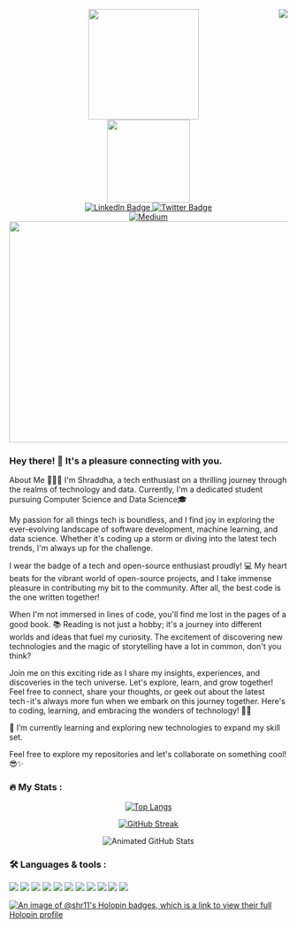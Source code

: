 <img align="right" src="https://visitor-badge.laobi.icu/badge?page_id=salesp07.salesp07"/>
<div id="header" align="center">
  <img src="https://media0.giphy.com/media/v1.Y2lkPTc5MGI3NjExdG90N3JnMnY5OWljdjJsaGh4OG1qMzVzMWNjdTBiemowbm41emdzbiZlcD12MV9pbnRlcm5hbF9naWZfYnlfaWQmY3Q9cw/CJMICviHRlROaQw0JS/giphy.gif" width="200" height="200"/>
</div>

<div align="center">
 <img src="https://media0.giphy.com/media/v1.Y2lkPTc5MGI3NjExMHE4NWUwZHlmMnR1djRod3hwaHBodXVqcXByanFpMWd6dmUxdTB3YSZlcD12MV9pbnRlcm5hbF9naWZfYnlfaWQmY3Q9Zw/MYI6NK4JOGpOzOriEg/giphy.gif" width="150" />
</div>

<div id="badges" align="center">
  <a href="https://www.linkedin.com/in/shraddha-sharma-15246a262/">
    <img src="https://img.shields.io/badge/LinkedIn-blue?style=for-the-badge&logo=linkedin&logoColor=white" alt="LinkedIn Badge"/>
  </a>
  <a href="https://twitter.com/Starlynn5285268">
    <img src="https://img.shields.io/badge/Twitter-blue?style=for-the-badge&logo=twitter&logoColor=white" alt="Twitter Badge"/>
  </a>
</div>

<div align="center">
  <a href="https://medium.com/@shr.comp1">
    <img src="https://img.shields.io/badge/Medium-12100E?style=for-the-badge&logo=medium&logoColor=white" alt="Medium">
  </a>
</div>



<div align="center">
  <img src="https://media2.giphy.com/media/qPa9vUYCUrx6w/giphy.gif?cid=ecf05e47lsbedi4svarxr8xxrmboeow8yafubl19wo6c53z1&ep=v1_gifs_search&rid=giphy.gif&ct=g" width="600" height="400"/>
</div>
<!--![Animated GitHub Trophies](https://github-profile-trophy.vercel.app/?username=Shr11&theme=radical)-->


### Hey there! 🙂 It's a pleasure connecting with you. 
About Me 👩‍💻✨
I'm Shraddha, a tech enthusiast on a thrilling journey through the realms of technology and data. Currently, I'm a dedicated student pursuing Computer Science and Data Science🎓

My passion for all things tech is boundless, and I find joy in exploring the ever-evolving landscape of software development, machine learning, and data science. Whether it's coding up a storm or diving into the latest tech trends, I'm always up for the challenge.

I wear the badge of a tech and open-source enthusiast proudly! 💻 My heart beats for the vibrant world of open-source projects, and I take immense pleasure in contributing my bit to the community. After all, the best code is the one written together!

When I'm not immersed in lines of code, you'll find me lost in the pages of a good book. 📚 Reading is not just a hobby; it's a journey into different worlds and ideas that fuel my curiosity. The excitement of discovering new technologies and the magic of storytelling have a lot in common, don't you think?

Join me on this exciting ride as I share my insights, experiences, and discoveries in the tech universe. Let's explore, learn, and grow together! Feel free to connect, share your thoughts, or geek out about the latest tech - it's always more fun when we embark on this journey together.
Here's to coding, learning, and embracing the wonders of technology! 🚀✨

🌱 I’m currently learning and exploring new technologies to expand my skill set.

Feel free to explore my repositories and let's collaborate on something cool! 😎✨






<!--[![Top Langs](https://github-readme-stats.vercel.app/api/top-langs/?username=Shr11&layout=compact&theme=dark)](https://github.com/Shr11/github-readme-stats)-->



### :fire: My Stats :
<div align="center"><!--user=Shr11&layout=compact&theme=dark-->
  
[![Top Langs](https://github-readme-stats.vercel.app/api/top-langs/?username=Shr11&show_icons=true&theme=radical)](https://github.com/Shr11/github-readme-stats)
</div>

<div id="stats" align="center">
  
 [![GitHub Streak](https://streak-stats.demolab.com/?user=Shr11&show_icons=true&theme=radical)](https://git.io/streak-stats)
<!-- ERROR [![GitHub Stats](https://github-readme-stats.vercel.app/api?username={Shr11}&theme=blue-green)](https://github.com/Shr11/github-readme-stats)-->


![Animated GitHub Stats](https://github-readme-stats.vercel.app/api/?username=Shr11&show_icons=true&theme=radical)

</div>




### 🛠️ Languages & tools :
<div>
<p>
<img src="https://img.shields.io/badge/Python-3776AB?style=for-the-badge&logo=python&logoColor=white" />
<img src="https://img.shields.io/badge/C-00599C?style=for-the-badge&logo=c&logoColor=white" />
<img src="https://img.shields.io/badge/C%2B%2B-00599C?style=for-the-badge&logo=c%2B%2B&logoColor=white" />
<img src="https://img.shields.io/badge/Visual_Studio_Code-0078D4?style=for-the-badge&logo=visual%20studio%20code&logoColor=white" />
<img src="https://img.shields.io/badge/Kali_Linux-557C94?style=for-the-badge&logo=kali-linux&logoColor=white" />
<img src="https://img.shields.io/badge/Linux-FCC624?style=for-the-badge&logo=linux&logoColor=black" />
<img src="https://img.shields.io/badge/Windows-0078D6?style=for-the-badge&logo=windows&logoColor=white" />
<img src="https://img.shields.io/badge/Shell_Script-121011?style=for-the-badge&logo=gnu-bash&logoColor=white" />
<img src="https://img.shields.io/badge/Powershell-2CA5E0?style=for-the-badge&logo=powershell&logoColor=white" />
<img src="https://img.shields.io/badge/Google_Cloud-4285F4?style=for-the-badge&logo=google-cloud&logoColor=white" />
<img src="https://img.shields.io/badge/GIT-E44C30?style=for-the-badge&logo=git&logoColor=white" />
</p>
</div>


<!--
**Shr11/Shr11** is a ✨ _special_ ✨ repository because its `README.md` (this file) appears on your GitHub profile.
 


Here are some ideas to get you started:

- 🔭 I’m currently working on ...
- 🌱 I’m currently learning ...
- 👯 I’m looking to collaborate on ...
- 🤔 I’m looking for help with ...
- 💬 Ask me about ...
- 📫 How to reach me: ...
- 😄 Pronouns: ...
- ⚡ Fun fact: ...
-->
[![An image of @shr11's Holopin badges, which is a link to view their full Holopin profile](https://holopin.me/shr11)](https://holopin.io/@shr11)
